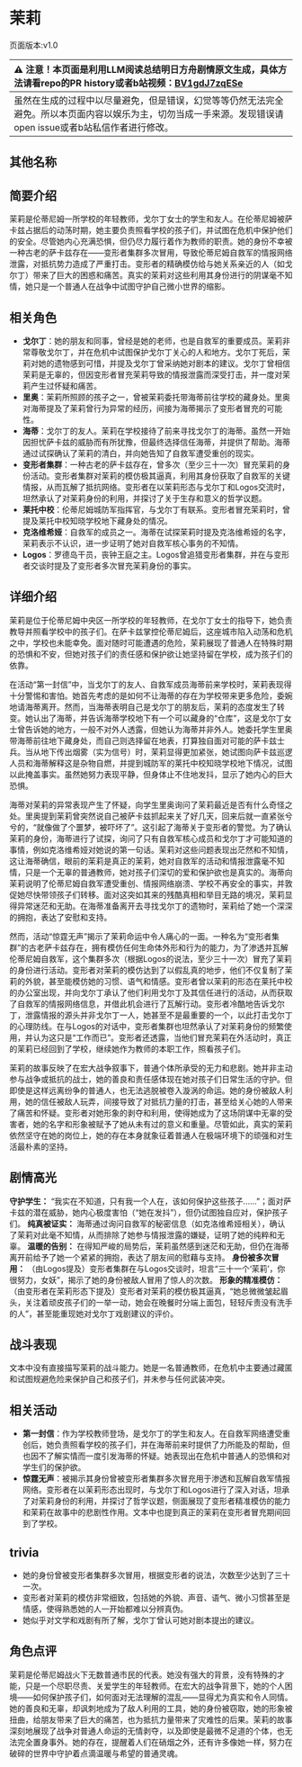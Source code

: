 # 茉莉
页面版本:v1.0
 

| :warning: 注意！本页面是利用LLM阅读总结明日方舟剧情原文生成，具体方法请看repo的PR history或者b站视频：[BV1gdJ7zqESe](https://www.bilibili.com/video/BV1gdJ7zqESe/)         |
|:----------------------------|
| 虽然在生成的过程中以尽量避免，但是错误，幻觉等等仍然无法完全避免。所以本页面内容以娱乐为主，切勿当成一手来源。发现错误请open issue或者b站私信作者进行修改。|



## 其他名称

## 简要介绍
茉莉是伦蒂尼姆一所学校的年轻教师，戈尔丁女士的学生和友人。在伦蒂尼姆被萨卡兹占据后的动荡时期，她主要负责照看学校的孩子们，并试图在危机中保护他们的安全。尽管她内心充满恐惧，但仍尽力履行着作为教师的职责。她的身份不幸被一种古老的萨卡兹存在——变形者集群多次冒用，导致伦蒂尼姆自救军的情报网络泄露，对抵抗势力造成了严重打击。变形者的精确模仿给与她关系亲近的人（如戈尔丁）带来了巨大的困惑和痛苦。真实的茉莉对这些利用其身份进行的阴谋毫不知情，她只是一个普通人在战争中试图守护自己微小世界的缩影。
## 相关角色
-   **戈尔丁**：她的朋友和同事，曾经是她的老师，也是自救军的重要成员。茉莉非常尊敬戈尔丁，并在危机中试图保护戈尔丁关心的人和地方。戈尔丁死后，茉莉对她的遗物感到可惜，并提及戈尔丁曾采纳她对剧本的建议。戈尔丁曾相信茉莉是无辜的，但因变形者冒充茉莉导致的情报泄露而深受打击，并一度对茉莉产生过怀疑和痛苦。
-   **里奥**：茉莉所照顾的孩子之一，曾被茉莉委托带海蒂前往学校的藏身处。里奥对海蒂提及了茉莉曾行为异常的经历，间接为海蒂揭示了变形者冒充的可能性。
-   **海蒂**：戈尔丁的友人。茉莉在学校接待了前来寻找戈尔丁的海蒂。虽然一开始因担忧萨卡兹的威胁而有所犹豫，但最终选择信任海蒂，并提供了帮助。海蒂通过试探确认了茉莉的清白，并向她告知了自救军遭受重创的现实。
-   **变形者集群**：一种古老的萨卡兹存在，曾多次（至少三十一次）冒充茉莉的身份活动。变形者集群对茉莉的模仿极其逼真，利用其身份获取了自救军的关键情报，从而瓦解了抵抗网络。变形者在以茉莉形态与戈尔丁和Logos交流时，坦然承认了对茉莉身份的利用，并探讨了关于生存和意义的哲学议题。
-   **莱托中校**：伦蒂尼姆城防军指挥官，与戈尔丁有联系。变形者冒充茉莉时，曾提及莱托中校知晓学校地下藏身处的情况。
-   **克洛维希娅**：自救军的成员之一。海蒂在试探茉莉时提及克洛维希娅的名字，茉莉表示不认识，进一步证明了她对自救军核心事务的不知情。
-   **Logos**：罗德岛干员，丧钟王庭之主。Logos曾追猎变形者集群，并在与变形者交谈时提及了变形者多次冒充茉莉身份的事实。
## 详细介绍
茉莉是位于伦蒂尼姆中央区一所学校的年轻教师，在戈尔丁女士的指导下，她负责教导并照看学校中的孩子们。在萨卡兹掌控伦蒂尼姆后，这座城市陷入动荡和危机之中，学校也未能幸免。面对随时可能遭遇的危险，茉莉展现了普通人在特殊时期的恐惧和不安，但她对孩子们的责任感和保护欲让她坚持留在学校，成为孩子们的依靠。

在活动“第一封信”中，当戈尔丁的友人、自救军成员海蒂前来学校时，茉莉表现得十分警惕和害怕。她首先考虑的是如何不让海蒂的存在为学校带来更多危险，委婉地请海蒂离开。然而，当海蒂表明自己是戈尔丁的朋友后，茉莉的态度发生了转变。她认出了海蒂，并告诉海蒂学校地下有一个可以藏身的“仓库”，这是戈尔丁女士曾告诉她的地方，一般不对外人透露，但她认为海蒂并非外人。她委托学生里奥带海蒂前往地下藏身处，而自己则选择留在地表，打算独自面对可能的萨卡兹士兵。当从地下传出烟雾（实为信号）时，茉莉显得更加紧张，她试图向萨卡兹巡逻人员和海蒂解释这是杂物自燃，并提到城防军的莱托中校知晓学校地下情况，试图以此掩盖事实。虽然她努力表现平静，但身体止不住地发抖，显示了她内心的巨大恐惧。

海蒂对茉莉的异常表现产生了怀疑，向学生里奥询问了茉莉最近是否有什么奇怪之处。里奥提到茉莉曾突然说自己被萨卡兹抓起来关了好几天，回来后就一直紧张兮兮的，“就像做了个噩梦，被吓坏了”。这引起了海蒂关于变形者的警觉。为了确认茉莉的身份，海蒂进行了试探，询问了只有自救军核心成员和戈尔丁才可能知道的事情，例如克洛维希娅对她说的第一句话。茉莉对这些问题表现出茫然和不知情，这让海蒂确信，眼前的茉莉是真正的茉莉，她对自救军的活动和情报泄露毫不知情，只是一个无辜的普通教师，她对孩子们深切的爱和保护欲也是真实的。海蒂向茉莉说明了伦蒂尼姆自救军遭受重创、情报网络崩溃、学校不再安全的事实，并敦促她尽快带领孩子们转移。面对这突如其来的残酷真相和举目无路的境况，茉莉显得异常迷茫和无助。在海蒂准备离开去寻找戈尔丁的遗物时，茉莉给了她一个深深的拥抱，表达了安慰和支持。

然而，活动“惊霆无声”揭示了茉莉命运中令人痛心的一面。一种名为“变形者集群”的古老萨卡兹存在，拥有模仿任何生命体外形和行为的能力，为了渗透并瓦解伦蒂尼姆自救军，这个集群多次（根据Logos的说法，至少三十一次）冒充了茉莉的身份进行活动。变形者对茉莉的模仿达到了以假乱真的地步，他们不仅复制了茉莉的外貌，甚至能模仿她的习惯、语气和情感。变形者曾以茉莉的形态在莱托中校的办公室出现，并向戈尔丁承认了他们利用戈尔丁及其信任进行的活动，从而获取了自救军的情报网络信息，并借此机会进行了瓦解行动。变形者冷酷地告诉戈尔丁，泄露情报的源头并非戈尔丁一人，她甚至不是最重要的一个，以此打击戈尔丁的心理防线。在与Logos的对话中，变形者集群也坦然承认了对茉莉身份的频繁使用，并认为这只是“工作而已”。变形者还透露，当他们冒充茉莉在外活动时，真正的茉莉已经回到了学校，继续她作为教师的本职工作，照看孩子们。

茉莉的故事反映了在宏大战争叙事下，普通个体所承受的无力和悲剧。她并非主动参与战争或抵抗的战士，她的善良和责任感体现在她对孩子们日常生活的守护。但即使是这样远离纷争的普通人，也无法逃脱被卷入漩涡的命运。她的身份被敌人利用，她的信任被敌人玩弄，间接导致了对抵抗力量的打击，甚至给关心她的人带来了痛苦和怀疑。变形者对她形象的剥夺和利用，使得她成为了这场阴谋中无辜的受害者，她的名字和形象被赋予了她从未有过的意义和重量。尽管如此，真实的茉莉依然坚守在她的岗位上，她的存在本身就象征着普通人在极端环境下的顽强和对生活最朴素的坚持。
## 剧情高光
**守护学生：** “我实在不知道，只有我一个人在，该如何保护这些孩子......”；面对萨卡兹的潜在威胁，她内心极度害怕（“她在发抖”），但仍试图独自应对，保护孩子们。
**纯真被证实：** 海蒂通过询问自救军的秘密信息（如克洛维希娅相关），确认了茉莉对此毫不知情，从而排除了她参与情报泄露的嫌疑，证明了她的纯粹和无辜。
**温暖的告别：** 在得知严峻的局势后，茉莉虽然感到迷茫和无助，但仍在海蒂离开前给予了她一个紧紧的拥抱，表达了朋友间的慰藉与支持。
**身份被多次冒用：** （由Logos提及）变形者集群在与Logos交谈时，坦言“三十一个‘茉莉’，你很努力，女妖”，揭示了她的身份被敌人冒用了惊人的次数。
**形象的精准模仿：** （由变形者在茉莉形态下提及）变形者对茉莉的模仿极其逼真，“她总微微皱起眉头，关注着顽皮孩子们的一举一动，她会在晚餐时分端上面包，轻轻斥责没有洗手的人”，甚至能重现她对戈尔丁戏剧建议的评价。
## 战斗表现
文本中没有直接描写茉莉的战斗能力。她是一名普通教师，在危机中主要通过藏匿和试图规避危险来保护自己和孩子们，并未参与任何武装冲突。
## 相关活动
-   **第一封信**：作为学校教师登场，是戈尔丁的学生和友人。在自救军网络遭受重创后，她负责照看学校的孩子们，并在海蒂前来时提供了力所能及的帮助，但也因不了解实情而一度引发海蒂的怀疑。她表现出在危机中普通人的恐惧和对学生们的保护欲。
-   **惊霆无声**：被揭示其身份曾被变形者集群多次冒充用于渗透和瓦解自救军情报网络。变形者在以茉莉形态出现时，与戈尔丁和Logos进行了深入对话，坦承了对茉莉身份的利用，并探讨了哲学议题，侧面展现了变形者精准模仿的能力和茉莉在故事中的悲剧性作用。文本中也提到真正的茉莉在变形者冒充期间回到了学校。
## trivia
-   她的身份曾被变形者集群多次冒用，根据变形者的说法，次数至少达到了三十一次。
-   变形者对茉莉的模仿非常细致，包括她的外貌、声音、语气、微小习惯甚至是情感，使得熟悉她的人一开始都难以分辨真伪。
-   她似乎对文学和戏剧有所了解，戈尔丁曾认可她对剧本提出的建议。
## 角色点评
茉莉是伦蒂尼姆战火下无数普通市民的代表。她没有强大的背景，没有特殊的才能，只是一个尽职尽责、关爱学生的年轻教师。在宏大的战争背景下，她的个人困境——如何保护孩子们，如何面对无法理解的混乱——显得尤为真实和令人同情。她的善良和无辜，却讽刺地成为了敌人利用的工具，她的身份被窃取，她的形象被扭曲，给朋友带来了巨大的痛苦，也为抵抗力量带来了灾难性的后果。茉莉的故事深刻地展现了战争对普通人命运的无情剥夺，以及即使是最微不足道的个体，也无法完全置身事外。她的存在，提醒着人们在硝烟之外，还有许多像她一样，努力在破碎的世界中守护着点滴温暖与希望的普通灵魂。